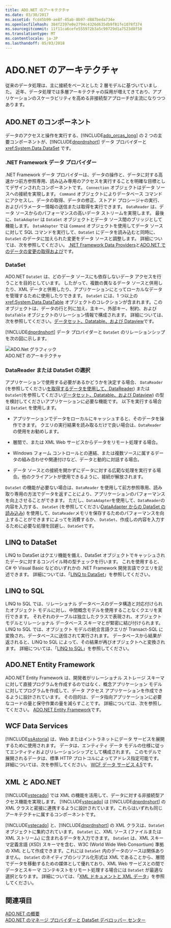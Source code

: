 ```yaml
---
title: ADO.NET のアーキテクチャ
ms.date: 03/30/2017
ms.assetid: fcd45b99-ae8f-45ab-8b97-d887beda734e
ms.openlocfilehash: 384f2397e0e2794c4326d635db9f81fe1078f374
ms.sourcegitcommit: 11f11ca6cefe555972b3a5c99729d1a7523d8f50
ms.translationtype: MT
ms.contentlocale: ja-JP
ms.lasthandoff: 05/03/2018
---
```

# <a name="adonet-architecture"></a>ADO.NET のアーキテクチャ
従来のデータ処理は、主に接続をベースとした 2 層モデルに基づいていました。 近年、データ処理では多層アーキテクチャの採用が増えてきており、アプリケーションのスケーラビリティを高める非接続型アプローチが主流になりつつあります。  
  
## <a name="adonet-components"></a>ADO.NET のコンポーネント  
 データのアクセスと操作を実行する、[!INCLUDE[ado_orcas_long](../../../../includes/ado-orcas-long-md.md)] の 2 つの主要コンポーネントが、[!INCLUDE[dnprdnshort](../../../../includes/dnprdnshort-md.md)] データ プロバイダーと <xref:System.Data.DataSet> です。  
  
### <a name="net-framework-data-providers"></a>.NET Framework データ プロバイダー  
 .NET Framework データ プロバイダーは、データの操作と、データに対する高速かつ前方参照専用、読み込み専用のアクセスを実行することを明確な目標としてデザインされたコンポーネントです。 `Connection` オブジェクトはデータ ソースへの接続を実現します。 `Command` オブジェクトによりデータベース コマンドにアクセスし、データの取得、データの修正、ストアド プロシージャの実行、およびパラメーター情報の送信または取得を実行できます。 `DataReader` は、データ ソースからのパフォーマンスの高いデータ ストリームを実現します。 最後に、`DataAdapter` は `DataSet` オブジェクトとデータ ソース間のブリッジとして機能します。 `DataAdapter` では `Command` オブジェクトを使用してデータ ソースに対して SQL コマンドを実行して、`DataSet` にデータを読み込むと同時に、`DataSet` のデータに加えられた変更をデータ ソースと調整します。 詳細については、次を参照してください。 [.NET Framework Data Providers](../../../../docs/framework/data/adonet/data-providers.md)と[ADO.NET でのデータの変更の取得および](../../../../docs/framework/data/adonet/retrieving-and-modifying-data.md)です。  
  
### <a name="the-dataset"></a>DataSet  
 ADO.NET `DataSet` は、どのデータ ソースにも依存しないデータ アクセスを行うことを目的としています。 したがって、複数の異なるデータ ソースと併用したり、XML データと併用したり、アプリケーションにとってローカルなデータを管理するために使用したりできます。 `DataSet` には、1 つ以上の <xref:System.Data.DataTable> オブジェクトのコレクションが含まれます。このオブジェクトは、データの行と列に加え、主キー、外部キー、制約、および `DataTable` オブジェクトのリレーション情報で構成されます。 詳細については、次を参照してください。[データセット、Datatable、および Dataview](../../../../docs/framework/data/adonet/dataset-datatable-dataview/index.md)です。  
  
 [!INCLUDE[dnprdnshort](../../../../includes/dnprdnshort-md.md)] データ プロバイダーと `DataSet` のリレーションシップを次の図に示します。  
  
 ![ADO.Net グラフィック](../../../../docs/framework/data/adonet/media/ado-1-bpuedev11.png "ado_1_bpuedev11")  
ADO.NET のアーキテクチャ  
  
### <a name="choosing-a-datareader-or-a-dataset"></a>DataReader または DataSet の選択  
 アプリケーションで使用する必要があるかどうかを決定する場合、 `DataReader` (を参照してください[を取得するデータを使用して、DataReader](../../../../docs/framework/data/adonet/retrieving-data-using-a-datareader.md)) または`DataSet`(を参照してください[データセット、Datatable、および Dataview](../../../../docs/framework/data/adonet/dataset-datatable-dataview/index.md)) の型を検討してくださいアプリケーションに必要な機能です。 以下を実行する場合は `DataSet` を使用します。  
  
-   アプリケーションでデータをローカルにキャッシュすると、そのデータを操作できます。 クエリの実行結果を読み取るだけで良い場合は、`DataReader` の使用をお勧めします。  
  
-   層間で、または XML Web サービスからデータをリモート処理する場合。  
  
-   Windows フォーム コントロールとの連結、または複数ソースに属するデータの組み合わせや関連付けなど、データと動的に対話する場合。  
  
-   データ ソースとの接続を開かずにデータに対する広範な処理を実行する場合。他のクライアントが使用できるように、接続が解放されます。  
  
 `DataSet` の機能が必要ない場合は、`DataReader` を使用して前方参照専用、読み取り専用の方法でデータを返すことにより、アプリケーションのパフォーマンスを向上させることができます。 ただし、`DataAdapter`を使用して、`DataReader`の内容を入力する、 `DataSet` (を参照してください[DataAdapter からの DataSet の読み込み](../../../../docs/framework/data/adonet/populating-a-dataset-from-a-dataadapter.md)) を使用して、`DataReader`メモリを保存するためのパフォーマンスを向上することができますによってを消費するか、 `DataSet`、作成しの内容を入力するために必要な処理を回避し、`DataSet`です。  
  
## <a name="linq-to-dataset"></a>LINQ to DataSet  
 LINQ to DataSet はクエリ機能を備え、DataSet オブジェクトでキャッシュされたデータに対するコンパイル時の型チェックを行います。 これを使用すると、C# や Visual Basic などのいずれかの .NET Framework 開発言語でクエリを記述できます。 詳細については、「[LINQ to DataSet](../../../../docs/framework/data/adonet/linq-to-dataset.md)」を参照してください。  
  
## <a name="linq-to-sql"></a>LINQ to SQL  
 LINQ to SQL では、リレーショナル データベースのデータ構造と対応付けられたオブジェクト モデルに対し、中間概念モデルを使用することなくクエリを実行できます。 それぞれのテーブルは独立したクラスで表現され、オブジェクト モデルとリレーショナル データベース スキーマとが緊密に結び付けられます。 LINQ to SQL では、オブジェクト モデルの統合言語クエリが Transact-SQL に変換され、データベースに送信されて実行されます。 データベースから結果が返されると、LINQ to SQL によって、その結果が再びオブジェクトへと変換されます。 詳細については、「[LINQ to SQL](../../../../docs/framework/data/adonet/sql/linq/index.md)」を参照してください。  
  
## <a name="adonet-entity-framework"></a>ADO.NET Entity Framework  
 ADO.NET Entity Framework は、開発者がリレーショナル ストレージ スキーマに対して直接プログラムを作成するのではなく、概念アプリケーション モデルに対してプログラムを作成して、データ アクセス アプリケーションを作成できるように設計されています。 その目的は、データ指向アプリケーションに必要なコードの量と保守作業の量を減らすことです。 詳細については、次を参照してください。 [ADO.NET Entity Framework](../../../../docs/framework/data/adonet/ef/index.md)です。  
  
## <a name="wcf-data-services"></a>WCF Data Services  
 [!INCLUDE[ssAstoria](../../../../includes/ssastoria-md.md)] は、Web またはイントラネットにデータ サービスを展開するために使用されます。 データは、エンティティ データ モデルの仕様に従ってエンティティおよびリレーションシップとして構成されます。 このモデルで展開されるデータは、標準 HTTP プロトコルによってアドレス指定可能です。 詳細については、次を参照してください。 [WCF データ サービス 4.5](../../../../docs/framework/data/wcf/index.md)です。  
  
## <a name="xml-and-adonet"></a>XML と ADO.NET  
 [!INCLUDE[vstecado](../../../../includes/vstecado-md.md)] では XML の機能を活用して、データに対する非接続型アクセス機能を実現します。 [!INCLUDE[vstecado](../../../../includes/vstecado-md.md)] は [!INCLUDE[dnprdnshort](../../../../includes/dnprdnshort-md.md)] の XML クラスと密接に連携するように設計されています。これらはいずれも同じアーキテクチャに属するコンポーネントです。  
  
 [!INCLUDE[vstecado](../../../../includes/vstecado-md.md)] と、[!INCLUDE[dnprdnshort](../../../../includes/dnprdnshort-md.md)] の XML クラスは、`DataSet` オブジェクトに集約されています。 `DataSet` に、XML ソース (ファイルまたは XML ストリーム) に含まれるデータを入力できます。 `DataSet` は、XML スキーマ定義言語 (XSD) スキーマを含む、W3C (World Wide Web Consortium) 準拠の XML として作成できます。これには `DataSet` 内のデータのソースは関係ありません。 `DataSet` のネイティブのシリアル化形式は XML であることから、層間でデータを移動するための媒体として優れており、XML Web サービスとの間でデータとスキーマ コンテキストをリモート処理する場合には `DataSet` が最適な選択となります。 詳細については、「[XML ドキュメントと XML データ](../../../../docs/standard/data/xml/index.md)」を参照してください。  
  
## <a name="see-also"></a>関連項目  
 [ADO.NET の概要](../../../../docs/framework/data/adonet/ado-net-overview.md)  
 [ADO.NET のマネージ プロバイダーと DataSet デベロッパー センター](http://go.microsoft.com/fwlink/?LinkId=217917)
